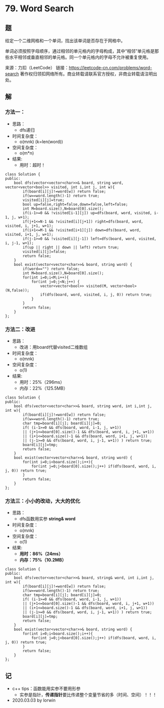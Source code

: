 # 79. Word Search

## 题

给定一个二维网格和一个单词，找出该单词是否存在于网格中。

单词必须按照字母顺序，通过相邻的单元格内的字母构成，其中“相邻”单元格是那些水平相邻或垂直相邻的单元格。同一个单元格内的字母不允许被重复使用。

来源：力扣（LeetCode）
链接：https://leetcode-cn.com/problems/word-search
著作权归领扣网络所有。商业转载请联系官方授权，非商业转载请注明出处。

## 解

### 方法一：
- 思路：
  - dfs递归
- 时间复杂度：
  - o(m*n*k) (k=len(word))
- 空间复杂度：
  - o(m*n)
- 结果:
  - 用时：超时！
```
class Solution {
public:
    bool dfs(vector<vector<char>>& board, string word, vector<vector<bool>> visited, int i,int j, int w){
        if(board[i][j]!=word[w]) return false;
        if(w==word.length()-1) return true;
        visited[i][j]=true;
        bool up=false,right=false,down=false,left=false;
        int M=board.size(),N=board[0].size();
        if(i-1>=0 && !visited[i-1][j]) up=dfs(board, word, visited, i-1, j, w+1);
        if(j+1<=N-1 && !visited[i][j+1]) right=dfs(board, word, visited, i, j+1, w+1);
        if(i+1<=M-1 && !visited[i+1][j]) down=dfs(board, word, visited, i+1, j, w+1);
        if(j-1>=0 && !visited[i][j-1]) left=dfs(board, word, visited, i, j-1, w+1);
        if(up || right || down || left) return true;
        visited[i][j]=false;
        return false;
    }
    bool exist(vector<vector<char>>& board, string word) {
        if(word=="") return false;
        int M=board.size(),N=board[0].size();
        for(int i=0;i<M;i++){
            for(int j=0;j<N;j++) {
                vector<vector<bool>> visited(M, vector<bool>(N,false));
                if(dfs(board, word, visited, i, j, 0)) return true;
            }
        }
        return false;
    }
};
```

### 方法二：改进
- 思路：
  - 改进：用board代替visited二维数组
- 时间复杂度：
  - o(m*n*k)
- 空间复杂度：
  - o(1)
- 结果:
  - 用时：25%（296ms）
  - 内存：22%（125.5MB）
```
class Solution {
public:
    bool dfs(vector<vector<char>>& board, string word, int i,int j, int w){
        if(board[i][j]!=word[w]) return false;
        if(w==word.length()-1) return true;
        char tmp=board[i][j]; board[i][j]=0;
        if( (i-1>=0 && dfs(board, word, i-1, j, w+1)) 
        || (j+1<=board[0].size()-1 && dfs(board, word, i, j+1, w+1))
        || (i+1<=board.size()-1 && dfs(board, word, i+1, j, w+1))
        || (j-1>=0 && dfs(board, word, i, j-1, w+1)) ) return true;
        board[i][j]=tmp;
        return false;
    }
    bool exist(vector<vector<char>>& board, string word) {
        for(int i=0;i<board.size();i++){
            for(int j=0;j<board[0].size();j++) if(dfs(board, word, i, j, 0)) return true;
        }
        return false;
    }
};
```

### 方法三：小小的改动，大大的优化
- 思路：
  - dfs函数用实参 **string& word**
- 时间复杂度：
  - o(m*n*k)
- 空间复杂度：
  - o(1)
- 结果:
  - **用时：86%（24ms）**
  - **内存：75%（10.2MB）**
```
class Solution {
public:
    bool dfs(vector<vector<char>>& board, string& word, int i,int j, int w){
        if(board[i][j]!=word[w]) return false;
        if(w==word.length()-1) return true;
        char tmp=board[i][j]; board[i][j]=0;
        if( (i-1>=0 && dfs(board, word, i-1, j, w+1)) 
        || (j+1<=board[0].size()-1 && dfs(board, word, i, j+1, w+1))
        || (i+1<=board.size()-1 && dfs(board, word, i+1, j, w+1))
        || (j-1>=0 && dfs(board, word, i, j-1, w+1)) ) return true;
        board[i][j]=tmp;
        return false;
    }
    bool exist(vector<vector<char>>& board, string word) {
        for(int i=0;i<board.size();i++){
            for(int j=0;j<board[0].size();j++) if(dfs(board, word, i, j, 0)) return true;
        }
        return false;
    }
};
```

## 记

- c++ tips：函数能用实参不要用形参
  - 实参是指针，**传递指针**要比传递整个变量节省的多（时间、空间）！！！
- 2020.03.03 by lorwin